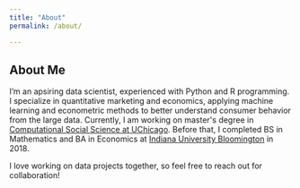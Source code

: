 ```yaml
---
title: "About"
permalink: /about/

---
```


## About Me

I’m an apsiring data scientist, experienced with Python and R programming. I specialize in quantitative marketing and economics, applying machine learning and econometric methods to better understand consumer behavior from the large data. Currently, I am working on master's degree in [Computational Social Science at UChicago](https://macss.uchicago.edu/). Before that, I completed BS in Mathematics and BA in Economics at [Indiana University Bloomington](https://www.indiana.edu/) in 2018.

I love working on data projects together, so feel free to reach out for collaboration!



